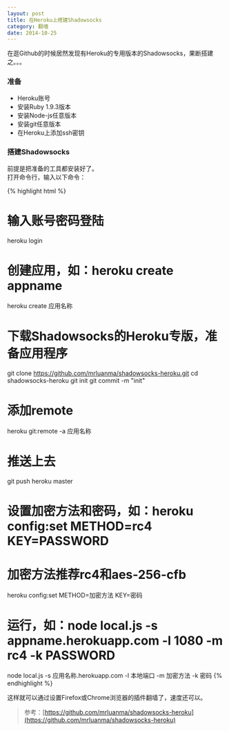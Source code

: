 ```yaml
---
layout: post
title: 在Heroku上搭建Shadowsocks
category: 翻墙
date: 2014-10-25
---
```


在逛Github的时候居然发现有Heroku的专用版本的Shadowsocks，果断搭建之。。。

### 准备

* Heroku账号
* 安装Ruby 1.9.3版本
* 安装Node-js任意版本
* 安装git任意版本
* 在Heroku上添加ssh密钥

### 搭建Shadowsocks

前提是把准备的工具都安装好了。  
打开命令行，输入以下命令：

<!-- more -->

{% highlight html %}
# 输入账号密码登陆
heroku login

# 创建应用，如：heroku create appname
heroku create 应用名称

# 下载Shadowsocks的Heroku专版，准备应用程序
git clone https://github.com/mrluanma/shadowsocks-heroku.git
cd shadowsocks-heroku
git init
git commit -m "init"

# 添加remote
heroku git:remote -a 应用名称

# 推送上去
git push heroku master

# 设置加密方法和密码，如：heroku config:set METHOD=rc4 KEY=PASSWORD
# 加密方法推荐rc4和aes-256-cfb
heroku config:set METHOD=加密方法 KEY=密码

# 运行，如：node local.js -s appname.herokuapp.com -l 1080 -m rc4 -k PASSWORD
node local.js -s 应用名称.herokuapp.com -l 本地端口 -m 加密方法 -k 密码
{% endhighlight %}

这样就可以通过设置Firefox或Chrome浏览器的插件翻墙了，速度还可以。

> 参考：[https://github.com/mrluanma/shadowsocks-heroku](https://github.com/mrluanma/shadowsocks-heroku)
